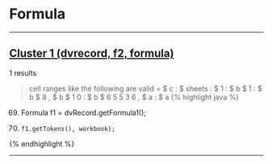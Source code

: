 # Formula

***

## [Cluster 1 (dvrecord, f2, formula)](./1)
1 results
> cell ranges like the following are valid = $ c : $ sheets : $ 1 : $ b $ 1 : $ b $ 8 , $ b $ 1 0 : $ b $ 6 5 5 3 6 , $ a : $ a 
{% highlight java %}
69. Formula f1 = dvRecord.getFormula1();
71.     f1.getTokens(), workbook);
{% endhighlight %}

***


